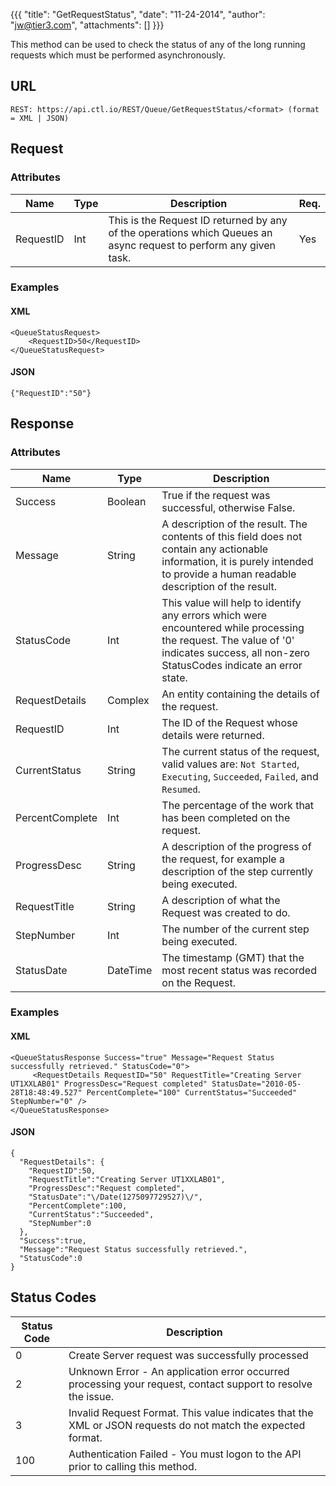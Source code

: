 {{{
  "title": "GetRequestStatus",
  "date": "11-24-2014",
  "author": "jw@tier3.com",
  "attachments": []
}}}

This method can be used to check the status of any of the long running requests which must be performed asynchronously.

## URL

    REST: https://api.ctl.io/REST/Queue/GetRequestStatus/<format> (format = XML | JSON)

## Request

### Attributes

| Name | Type | Description | Req. |
| --- | --- | --- | --- |
| RequestID | Int | This is the Request ID returned by any of the operations which Queues an async request to perform any given task. | Yes |

### Examples

#### XML

    <QueueStatusRequest>
        <RequestID>50</RequestID>
    </QueueStatusRequest>

#### JSON

    {"RequestID":"50"}

## Response

### Attributes

| Name | Type | Description |
| --- | --- | --- |
| Success | Boolean | True if the request was successful, otherwise False. |
| Message | String | A description of the result. The contents of this field does not contain any actionable information, it is purely intended to provide a human readable description of the result. |
| StatusCode | Int | This value will help to identify any errors which were encountered while processing the request. The value of '0' indicates success, all non-zero StatusCodes indicate an error state. |
| RequestDetails | Complex | An entity containing the details of the request. |
| RequestID | Int | The ID of the Request whose details were returned. |
| CurrentStatus | String | The current status of the request, valid values are: `Not Started`, `Executing`, `Succeeded`, `Failed`, and `Resumed`. |
| PercentComplete | Int | The percentage of the work that has been completed on the request. |
| ProgressDesc | String | A description of the progress of the request, for example a description of the step currently being executed. |
| RequestTitle | String | A description of what the Request was created to do. |
| StepNumber | Int | The number of the current step being executed. |
| StatusDate | DateTime | The timestamp (GMT) that the most recent status was recorded on the Request. |

### Examples

#### XML

    <QueueStatusResponse Success="true" Message="Request Status successfully retrieved." StatusCode="0">  
         <RequestDetails RequestID="50" RequestTitle="Creating Server UT1XXLAB01" ProgressDesc="Request completed" StatusDate="2010-05-28T18:48:49.527" PercentComplete="100" CurrentStatus="Succeeded" StepNumber="0" />
    </QueueStatusResponse>

#### JSON

    {
      "RequestDetails": {
        "RequestID":50,
        "RequestTitle":"Creating Server UT1XXLAB01",
        "ProgressDesc":"Request completed",
        "StatusDate":"\/Date(1275097729527)\/",
        "PercentComplete":100,
        "CurrentStatus":"Succeeded",
        "StepNumber":0
      },
      "Success":true,
      "Message":"Request Status successfully retrieved.",
      "StatusCode":0
    }

## Status Codes

| Status Code | Description |
| --- | --- |
| 0 | Create Server request was successfully processed |
| 2 | Unknown Error - An application error occurred processing your request, contact support to resolve the issue. |
| 3 | Invalid Request Format. This value indicates that the XML or JSON requests do not match the expected format. |
| 100 | Authentication Failed - You must logon to the API prior to calling this method. |
